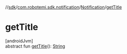 //[sdk](../../../index.md)/[com.robotemi.sdk.notification](../index.md)/[Notification](index.md)/[getTitle](get-title.md)

# getTitle

[androidJvm]\
abstract fun [getTitle](get-title.md)(): [String](https://docs.oracle.com/javase/8/docs/api/java/lang/String.html)
